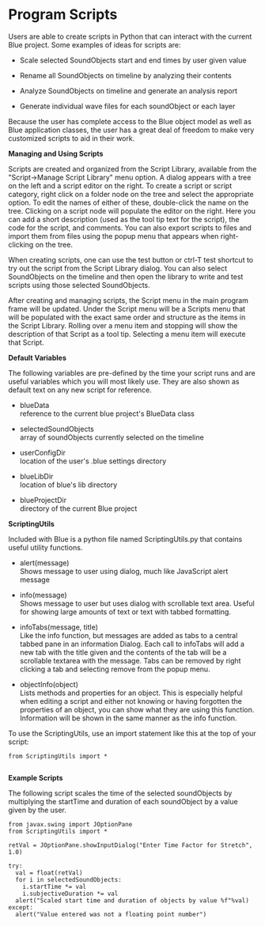 # Program Scripts

Users are able to create scripts in Python that can interact with the
current Blue project. Some examples of ideas for scripts are:

  - Scale selected SoundObjects start and end times by user given value

  - Rename all SoundObjects on timeline by analyzing their contents

  - Analyze SoundObjects on timeline and generate an analysis report

  - Generate individual wave files for each soundObject or each layer

Because the user has complete access to the Blue object model as well as
Blue application classes, the user has a great deal of freedom to make
very customized scripts to aid in their work.

**Managing and Using Scripts**

Scripts are created and organized from the Script Library, available
from the "Script-\>Manage Script Library" menu option. A dialog appears
with a tree on the left and a script editor on the right. To create a
script or script category, right click on a folder node on the tree and
select the appropriate option. To edit the names of either of these,
double-click the name on the tree. Clicking on a script node will
populate the editor on the right. Here you can add a short description
(used as the tool tip text for the script), the code for the script, and
comments. You can also export scripts to files and import them from
files using the popup menu that appears when right-clicking on the tree.

When creating scripts, one can use the test button or ctrl-T test
shortcut to try out the script from the Script Library dialog. You can
also select SoundObjects on the timeline and then open the library to
write and test scripts using those selected SoundObjects.

After creating and managing scripts, the Script menu in the main program
frame will be updated. Under the Script menu will be a Scripts menu that
will be populated with the exact same order and structure as the items
in the Script Library. Rolling over a menu item and stopping will show
the description of that Script as a tool tip. Selecting a menu item will
execute that Script.

**Default Variables**

The following variables are pre-defined by the time your script runs and
are useful variables which you will most likely use. They are also shown
as default text on any new script for reference.

  - blueData  
    reference to the current blue project's BlueData class

  - selectedSoundObjects  
    array of soundObjects currently selected on the timeline

  - userConfigDir  
    location of the user's .blue settings directory

  - blueLibDir  
    location of blue's lib directory

  - blueProjectDir  
    directory of the current Blue project

**ScriptingUtils**

Included with Blue is a python file named ScriptingUtils.py that
contains useful utility functions.

  - alert(message)  
    Shows message to user using dialog, much like JavaScript alert
    message

  - info(message)  
    Shows message to user but uses dialog with scrollable text area.
    Useful for showing large amounts of text or text with tabbed
    formatting.

  - infoTabs(message, title)  
    Like the info function, but messages are added as tabs to a central
    tabbed pane in an information Dialog. Each call to infoTabs will add
    a new tab with the title given and the contents of the tab will be a
    scrollable textarea with the message. Tabs can be removed by right
    clicking a tab and selecting remove from the popup menu.

  - objectInfo(object)  
    Lists methods and properties for an object. This is especially
    helpful when editing a script and either not knowing or having
    forgotten the properties of an object, you can show what they are
    using this function. Information will be shown in the same manner as
    the info function.

To use the ScriptingUtils, use an import statement like this at the top
of your script:

``` 
from ScriptingUtils import *
  
```

**Example Scripts**

The following script scales the time of the selected soundObjects by
multiplying the startTime and duration of each soundObject by a value
given by the user.

``` 
from javax.swing import JOptionPane
from ScriptingUtils import *

retVal = JOptionPane.showInputDialog("Enter Time Factor for Stretch", 1.0)

try:
  val = float(retVal)
  for i in selectedSoundObjects:
    i.startTime *= val
    i.subjectiveDuration *= val
  alert("Scaled start time and duration of objects by value %f"%val)
except:
  alert("Value entered was not a floating point number")
  
```
